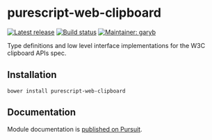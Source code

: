# purescript-web-clipboard

[![Latest release](http://img.shields.io/github/release/purescript-web/purescript-web-clipboard.svg)](https://github.com/purescript-web/purescript-web-clipboard/releases)
[![Build status](https://travis-ci.org/purescript-web/purescript-web-clipboard.svg?branch=master)](https://travis-ci.org/purescript-web/purescript-web-clipboard)
[![Maintainer: garyb](https://img.shields.io/badge/maintainer-garyb-lightgrey.svg)](http://github.com/garyb)

Type definitions and low level interface implementations for the W3C clipboard APIs spec.

## Installation

```
bower install purescript-web-clipboard
```

## Documentation

Module documentation is [published on Pursuit](http://pursuit.purescript.org/packages/purescript-web-clipboard).
